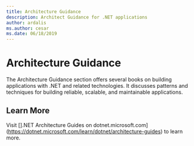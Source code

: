 ```yaml
---
title: Architecture Guidance
description: Architect Guidance for .NET applications
author: ardalis
ms.author: cesar
ms.date: 06/18/2019
---
```

# Architecture Guidance

The Architecture Guidance section offers several books on building applications with .NET and related technologies. It discusses patterns and techniques for building reliable, scalable, and maintainable applications.

## Learn More

Visit [].NET Architecture Guides on dotnet.microsoft.com](https://dotnet.microsoft.com/learn/dotnet/architecture-guides) to learn more.
